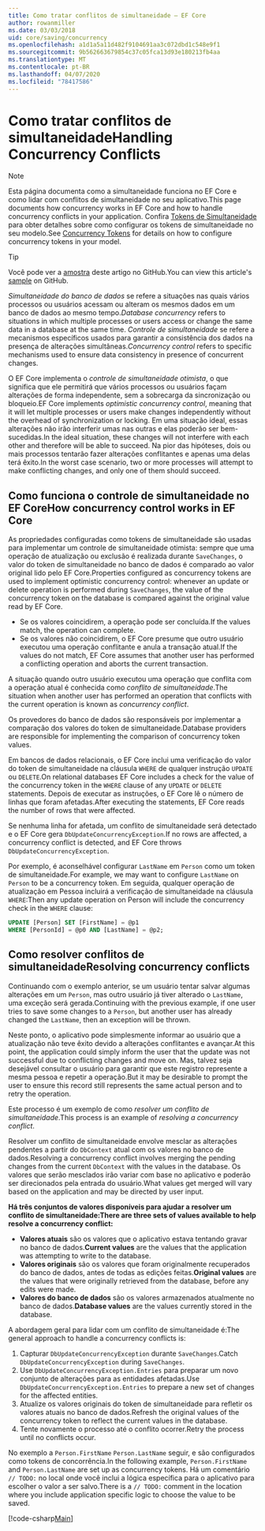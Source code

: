 ```yaml
---
title: Como tratar conflitos de simultaneidade – EF Core
author: rowanmiller
ms.date: 03/03/2018
uid: core/saving/concurrency
ms.openlocfilehash: a1d1a5a11d482f9104691aa3c072dbd1c548e9f1
ms.sourcegitcommit: 9b562663679854c37c05fca13d93e180213fb4aa
ms.translationtype: MT
ms.contentlocale: pt-BR
ms.lasthandoff: 04/07/2020
ms.locfileid: "78417586"
---
```

# <a name="handling-concurrency-conflicts"></a><span data-ttu-id="a75bd-102">Como tratar conflitos de simultaneidade</span><span class="sxs-lookup"><span data-stu-id="a75bd-102">Handling Concurrency Conflicts</span></span>

> [!NOTE]
> <span data-ttu-id="a75bd-103">Esta página documenta como a simultaneidade funciona no EF Core e como lidar com conflitos de simultaneidade no seu aplicativo.</span><span class="sxs-lookup"><span data-stu-id="a75bd-103">This page documents how concurrency works in EF Core and how to handle concurrency conflicts in your application.</span></span> <span data-ttu-id="a75bd-104">Confira [Tokens de Simultaneidade](xref:core/modeling/concurrency) para obter detalhes sobre como configurar os tokens de simultaneidade no seu modelo.</span><span class="sxs-lookup"><span data-stu-id="a75bd-104">See [Concurrency Tokens](xref:core/modeling/concurrency) for details on how to configure concurrency tokens in your model.</span></span>

> [!TIP]
> <span data-ttu-id="a75bd-105">Você pode ver a [amostra](https://github.com/dotnet/EntityFramework.Docs/tree/master/samples/core/Saving/Concurrency/) deste artigo no GitHub.</span><span class="sxs-lookup"><span data-stu-id="a75bd-105">You can view this article's [sample](https://github.com/dotnet/EntityFramework.Docs/tree/master/samples/core/Saving/Concurrency/) on GitHub.</span></span>

<span data-ttu-id="a75bd-106">_Simultaneidade do banco de dados_ se refere a situações nas quais vários processos ou usuários acessam ou alteram os mesmos dados em um banco de dados ao mesmo tempo.</span><span class="sxs-lookup"><span data-stu-id="a75bd-106">_Database concurrency_ refers to situations in which multiple processes or users access or change the same data in a database at the same time.</span></span> <span data-ttu-id="a75bd-107">_Controle de simultaneidade_ se refere a mecanismos específicos usados para garantir a consistência dos dados na presença de alterações simultâneas.</span><span class="sxs-lookup"><span data-stu-id="a75bd-107">_Concurrency control_ refers to specific mechanisms used to ensure data consistency in presence of concurrent changes.</span></span>

<span data-ttu-id="a75bd-108">O EF Core implementa o _controle de simultaneidade otimista_, o que significa que ele permitirá que vários processos ou usuários façam alterações de forma independente, sem a sobrecarga da sincronização ou bloqueio.</span><span class="sxs-lookup"><span data-stu-id="a75bd-108">EF Core implements _optimistic concurrency control_, meaning that it will let multiple processes or users make changes independently without the overhead of synchronization or locking.</span></span> <span data-ttu-id="a75bd-109">Em uma situação ideal, essas alterações não irão interferir umas nas outras e elas poderão ser bem-sucedidas.</span><span class="sxs-lookup"><span data-stu-id="a75bd-109">In the ideal situation, these changes will not interfere with each other and therefore will be able to succeed.</span></span> <span data-ttu-id="a75bd-110">Na pior das hipóteses, dois ou mais processos tentarão fazer alterações conflitantes e apenas uma delas terá êxito.</span><span class="sxs-lookup"><span data-stu-id="a75bd-110">In the worst case scenario, two or more processes will attempt to make conflicting changes, and only one of them should succeed.</span></span>

## <a name="how-concurrency-control-works-in-ef-core"></a><span data-ttu-id="a75bd-111">Como funciona o controle de simultaneidade no EF Core</span><span class="sxs-lookup"><span data-stu-id="a75bd-111">How concurrency control works in EF Core</span></span>

<span data-ttu-id="a75bd-112">As propriedades configuradas como tokens de simultaneidade são usadas para implementar um controle de simultaneidade otimista: sempre que uma operação de atualização ou exclusão é realizada durante `SaveChanges`, o valor do token de simultaneidade no banco de dados é comparado ao valor original lido pelo EF Core.</span><span class="sxs-lookup"><span data-stu-id="a75bd-112">Properties configured as concurrency tokens are used to implement optimistic concurrency control: whenever an update or delete operation is performed during `SaveChanges`, the value of the concurrency token on the database is compared against the original value read by EF Core.</span></span>

- <span data-ttu-id="a75bd-113">Se os valores coincidirem, a operação pode ser concluída.</span><span class="sxs-lookup"><span data-stu-id="a75bd-113">If the values match, the operation can complete.</span></span>
- <span data-ttu-id="a75bd-114">Se os valores não coincidirem, o EF Core presume que outro usuário executou uma operação conflitante e anula a transação atual.</span><span class="sxs-lookup"><span data-stu-id="a75bd-114">If the values do not match, EF Core assumes that another user has performed a conflicting operation and aborts the current transaction.</span></span>

<span data-ttu-id="a75bd-115">A situação quando outro usuário executou uma operação que conflita com a operação atual é conhecida como _conflito de simultaneidade_.</span><span class="sxs-lookup"><span data-stu-id="a75bd-115">The situation when another user has performed an operation that conflicts with the current operation is known as _concurrency conflict_.</span></span>

<span data-ttu-id="a75bd-116">Os provedores do banco de dados são responsáveis por implementar a comparação dos valores do token de simultaneidade.</span><span class="sxs-lookup"><span data-stu-id="a75bd-116">Database providers are responsible for implementing the comparison of concurrency token values.</span></span>

<span data-ttu-id="a75bd-117">Em bancos de dados relacionais, o EF Core inclui uma verificação do valor do token de simultaneidade na cláusula `WHERE` de qualquer instrução `UPDATE` ou `DELETE`.</span><span class="sxs-lookup"><span data-stu-id="a75bd-117">On relational databases EF Core includes a check for the value of the concurrency token in the `WHERE` clause of any `UPDATE` or `DELETE` statements.</span></span> <span data-ttu-id="a75bd-118">Depois de executar as instruções, o EF Core lê o número de linhas que foram afetadas.</span><span class="sxs-lookup"><span data-stu-id="a75bd-118">After executing the statements, EF Core reads the number of rows that were affected.</span></span>

<span data-ttu-id="a75bd-119">Se nenhuma linha for afetada, um conflito de simultaneidade será detectado e o EF Core gera `DbUpdateConcurrencyException`.</span><span class="sxs-lookup"><span data-stu-id="a75bd-119">If no rows are affected, a concurrency conflict is detected, and EF Core throws `DbUpdateConcurrencyException`.</span></span>

<span data-ttu-id="a75bd-120">Por exemplo, é aconselhável configurar `LastName` em `Person` como um token de simultaneidade.</span><span class="sxs-lookup"><span data-stu-id="a75bd-120">For example, we may want to configure `LastName` on `Person` to be a concurrency token.</span></span> <span data-ttu-id="a75bd-121">Em seguida, qualquer operação de atualização em Pessoa incluirá a verificação de simultaneidade na cláusula `WHERE`:</span><span class="sxs-lookup"><span data-stu-id="a75bd-121">Then any update operation on Person will include the concurrency check in the `WHERE` clause:</span></span>

``` sql
UPDATE [Person] SET [FirstName] = @p1
WHERE [PersonId] = @p0 AND [LastName] = @p2;
```

## <a name="resolving-concurrency-conflicts"></a><span data-ttu-id="a75bd-122">Como resolver conflitos de simultaneidade</span><span class="sxs-lookup"><span data-stu-id="a75bd-122">Resolving concurrency conflicts</span></span>

<span data-ttu-id="a75bd-123">Continuando com o exemplo anterior, se um usuário tentar salvar algumas alterações em um `Person`, mas outro usuário já tiver alterado o `LastName`, uma exceção será gerada.</span><span class="sxs-lookup"><span data-stu-id="a75bd-123">Continuing with the previous example, if one user tries to save some changes to a `Person`, but another user has already changed the `LastName`, then an exception will be thrown.</span></span>

<span data-ttu-id="a75bd-124">Neste ponto, o aplicativo pode simplesmente informar ao usuário que a atualização não teve êxito devido a alterações conflitantes e avançar.</span><span class="sxs-lookup"><span data-stu-id="a75bd-124">At this point, the application could simply inform the user that the update was not successful due to conflicting changes and move on.</span></span> <span data-ttu-id="a75bd-125">Mas, talvez seja desejável consultar o usuário para garantir que este registro represente a mesma pessoa e repetir a operação.</span><span class="sxs-lookup"><span data-stu-id="a75bd-125">But it may be desirable to prompt the user to ensure this record still represents the same actual person and to retry the operation.</span></span>

<span data-ttu-id="a75bd-126">Este processo é um exemplo de como _resolver um conflito de simultaneidade_.</span><span class="sxs-lookup"><span data-stu-id="a75bd-126">This process is an example of _resolving a concurrency conflict_.</span></span>

<span data-ttu-id="a75bd-127">Resolver um conflito de simultaneidade envolve mesclar as alterações pendentes a partir do `DbContext` atual com os valores no banco de dados.</span><span class="sxs-lookup"><span data-stu-id="a75bd-127">Resolving a concurrency conflict involves merging the pending changes from the current `DbContext` with the values in the database.</span></span> <span data-ttu-id="a75bd-128">Os valores que serão mesclados irão variar com base no aplicativo e poderão ser direcionados pela entrada do usuário.</span><span class="sxs-lookup"><span data-stu-id="a75bd-128">What values get merged will vary based on the application and may be directed by user input.</span></span>

<span data-ttu-id="a75bd-129">**Há três conjuntos de valores disponíveis para ajudar a resolver um conflito de simultaneidade:**</span><span class="sxs-lookup"><span data-stu-id="a75bd-129">**There are three sets of values available to help resolve a concurrency conflict:**</span></span>

- <span data-ttu-id="a75bd-130">**Valores atuais** são os valores que o aplicativo estava tentando gravar no banco de dados.</span><span class="sxs-lookup"><span data-stu-id="a75bd-130">**Current values** are the values that the application was attempting to write to the database.</span></span>
- <span data-ttu-id="a75bd-131">**Valores originais** são os valores que foram originalmente recuperados do banco de dados, antes de todas as edições feitas.</span><span class="sxs-lookup"><span data-stu-id="a75bd-131">**Original values** are the values that were originally retrieved from the database, before any edits were made.</span></span>
- <span data-ttu-id="a75bd-132">**Valores do banco de dados** são os valores armazenados atualmente no banco de dados.</span><span class="sxs-lookup"><span data-stu-id="a75bd-132">**Database values** are the values currently stored in the database.</span></span>

<span data-ttu-id="a75bd-133">A abordagem geral para lidar com um conflito de simultaneidade é:</span><span class="sxs-lookup"><span data-stu-id="a75bd-133">The general approach to handle a concurrency conflicts is:</span></span>

1. <span data-ttu-id="a75bd-134">Capturar `DbUpdateConcurrencyException` durante `SaveChanges`.</span><span class="sxs-lookup"><span data-stu-id="a75bd-134">Catch `DbUpdateConcurrencyException` during `SaveChanges`.</span></span>
2. <span data-ttu-id="a75bd-135">Use `DbUpdateConcurrencyException.Entries` para preparar um novo conjunto de alterações para as entidades afetadas.</span><span class="sxs-lookup"><span data-stu-id="a75bd-135">Use `DbUpdateConcurrencyException.Entries` to prepare a new set of changes for the affected entities.</span></span>
3. <span data-ttu-id="a75bd-136">Atualize os valores originais do token de simultaneidade para refletir os valores atuais no banco de dados.</span><span class="sxs-lookup"><span data-stu-id="a75bd-136">Refresh the original values of the concurrency token to reflect the current values in the database.</span></span>
4. <span data-ttu-id="a75bd-137">Tente novamente o processo até o conflito ocorrer.</span><span class="sxs-lookup"><span data-stu-id="a75bd-137">Retry the process until no conflicts occur.</span></span>

<span data-ttu-id="a75bd-138">No exemplo a `Person.FirstName` `Person.LastName` seguir, e são configurados como tokens de concorrência.</span><span class="sxs-lookup"><span data-stu-id="a75bd-138">In the following example, `Person.FirstName` and `Person.LastName` are set up as concurrency tokens.</span></span> <span data-ttu-id="a75bd-139">Há um comentário `// TODO:` no local onde você inclui a lógica específica para o aplicativo para escolher o valor a ser salvo.</span><span class="sxs-lookup"><span data-stu-id="a75bd-139">There is a `// TODO:` comment in the location where you include application specific logic to choose the value to be saved.</span></span>

[!code-csharp[Main](../../../samples/core/Saving/Concurrency/Sample.cs?name=ConcurrencyHandlingCode&highlight=34-35)]
